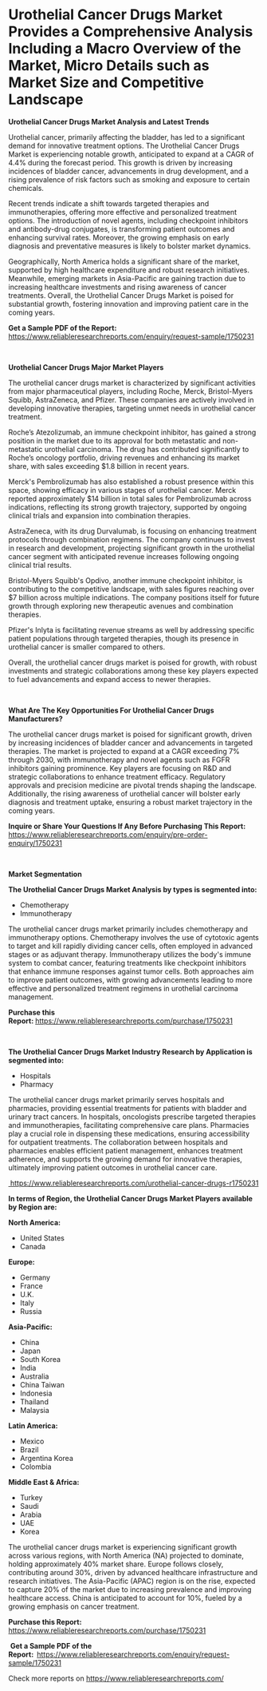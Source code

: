 <p><h1>Urothelial Cancer Drugs Market Provides a Comprehensive Analysis Including a Macro Overview of the Market, Micro Details such as Market Size and Competitive Landscape</h1></p><p><strong>Urothelial Cancer Drugs Market Analysis and Latest Trends</strong></p>
<p><p>Urothelial cancer, primarily affecting the bladder, has led to a significant demand for innovative treatment options. The Urothelial Cancer Drugs Market is experiencing notable growth, anticipated to expand at a CAGR of 4.4% during the forecast period. This growth is driven by increasing incidences of bladder cancer, advancements in drug development, and a rising prevalence of risk factors such as smoking and exposure to certain chemicals.</p><p>Recent trends indicate a shift towards targeted therapies and immunotherapies, offering more effective and personalized treatment options. The introduction of novel agents, including checkpoint inhibitors and antibody-drug conjugates, is transforming patient outcomes and enhancing survival rates. Moreover, the growing emphasis on early diagnosis and preventative measures is likely to bolster market dynamics.</p><p>Geographically, North America holds a significant share of the market, supported by high healthcare expenditure and robust research initiatives. Meanwhile, emerging markets in Asia-Pacific are gaining traction due to increasing healthcare investments and rising awareness of cancer treatments. Overall, the Urothelial Cancer Drugs Market is poised for substantial growth, fostering innovation and improving patient care in the coming years.</p></p>
<p><strong>Get a Sample PDF of the Report:&nbsp;</strong> <a href="https://www.reliableresearchreports.com/enquiry/request-sample/1750231?utm_campaign=2207&utm_medium=2&utm_source=Github&utm_content=ia&utm_term=03032025&utm_id=urothelial-cancer-drugs">https://www.reliableresearchreports.com/enquiry/request-sample/1750231</a></p>
<p>&nbsp;</p>
<p><strong>Urothelial Cancer Drugs Major Market Players</strong></p>
<p><p>The urothelial cancer drugs market is characterized by significant activities from major pharmaceutical players, including Roche, Merck, Bristol-Myers Squibb, AstraZeneca, and Pfizer. These companies are actively involved in developing innovative therapies, targeting unmet needs in urothelial cancer treatment.</p><p>Roche’s Atezolizumab, an immune checkpoint inhibitor, has gained a strong position in the market due to its approval for both metastatic and non-metastatic urothelial carcinoma. The drug has contributed significantly to Roche’s oncology portfolio, driving revenues and enhancing its market share, with sales exceeding $1.8 billion in recent years.</p><p>Merck's Pembrolizumab has also established a robust presence within this space, showing efficacy in various stages of urothelial cancer. Merck reported approximately $14 billion in total sales for Pembrolizumab across indications, reflecting its strong growth trajectory, supported by ongoing clinical trials and expansion into combination therapies.</p><p>AstraZeneca, with its drug Durvalumab, is focusing on enhancing treatment protocols through combination regimens. The company continues to invest in research and development, projecting significant growth in the urothelial cancer segment with anticipated revenue increases following ongoing clinical trial results.</p><p>Bristol-Myers Squibb's Opdivo, another immune checkpoint inhibitor, is contributing to the competitive landscape, with sales figures reaching over $7 billion across multiple indications. The company positions itself for future growth through exploring new therapeutic avenues and combination therapies.</p><p>Pfizer's Inlyta is facilitating revenue streams as well by addressing specific patient populations through targeted therapies, though its presence in urothelial cancer is smaller compared to others.</p><p>Overall, the urothelial cancer drugs market is poised for growth, with robust investments and strategic collaborations among these key players expected to fuel advancements and expand access to newer therapies.</p></p>
<p>&nbsp;</p>
<p><strong>What Are The Key Opportunities For Urothelial Cancer Drugs Manufacturers?</strong></p>
<p><p>The urothelial cancer drugs market is poised for significant growth, driven by increasing incidences of bladder cancer and advancements in targeted therapies. The market is projected to expand at a CAGR exceeding 7% through 2030, with immunotherapy and novel agents such as FGFR inhibitors gaining prominence. Key players are focusing on R&D and strategic collaborations to enhance treatment efficacy. Regulatory approvals and precision medicine are pivotal trends shaping the landscape. Additionally, the rising awareness of urothelial cancer will bolster early diagnosis and treatment uptake, ensuring a robust market trajectory in the coming years.</p></p>
<p><strong>Inquire or Share Your Questions If Any Before Purchasing This Report:</strong> <a href="https://www.reliableresearchreports.com/enquiry/pre-order-enquiry/1750231?utm_campaign=2207&utm_medium=2&utm_source=Github&utm_content=ia&utm_term=03032025&utm_id=urothelial-cancer-drugs">https://www.reliableresearchreports.com/enquiry/pre-order-enquiry/1750231</a></p>
<p>&nbsp;</p>
<p><strong>Market Segmentation</strong></p>
<p><strong>The Urothelial Cancer Drugs Market Analysis by types is segmented into:</strong></p>
<p><ul><li>Chemotherapy</li><li>Immunotherapy</li></ul></p>
<p><p>The urothelial cancer drugs market primarily includes chemotherapy and immunotherapy options. Chemotherapy involves the use of cytotoxic agents to target and kill rapidly dividing cancer cells, often employed in advanced stages or as adjuvant therapy. Immunotherapy utilizes the body's immune system to combat cancer, featuring treatments like checkpoint inhibitors that enhance immune responses against tumor cells. Both approaches aim to improve patient outcomes, with growing advancements leading to more effective and personalized treatment regimens in urothelial carcinoma management.</p></p>
<p><strong>Purchase this Report:&nbsp;</strong><a href="https://www.reliableresearchreports.com/purchase/1750231?utm_campaign=2207&utm_medium=2&utm_source=Github&utm_content=ia&utm_term=03032025&utm_id=urothelial-cancer-drugs">https://www.reliableresearchreports.com/purchase/1750231</a></p>
<p>&nbsp;</p>
<p><strong>The Urothelial Cancer Drugs Market Industry Research by Application is segmented into:</strong></p>
<p><ul><li>Hospitals</li><li>Pharmacy</li></ul></p>
<p><p>The urothelial cancer drugs market primarily serves hospitals and pharmacies, providing essential treatments for patients with bladder and urinary tract cancers. In hospitals, oncologists prescribe targeted therapies and immunotherapies, facilitating comprehensive care plans. Pharmacies play a crucial role in dispensing these medications, ensuring accessibility for outpatient treatments. The collaboration between hospitals and pharmacies enables efficient patient management, enhances treatment adherence, and supports the growing demand for innovative therapies, ultimately improving patient outcomes in urothelial cancer care.</p></p>
<p><a href="https://www.reliableresearchreports.com/urothelial-cancer-drugs-r1750231?utm_campaign=2207&utm_medium=2&utm_source=Github&utm_content=ia&utm_term=03032025&utm_id=urothelial-cancer-drugs">&nbsp;https://www.reliableresearchreports.com/urothelial-cancer-drugs-r1750231</a></p>
<p><strong>In terms of Region, the Urothelial Cancer Drugs Market Players available by Region are:</strong></p>
<p>
    <p> <strong> North America: </strong>
        <ul>
            <li>United States</li>
            <li>Canada</li>
        </ul>
        </p> 
    <p> <strong> Europe: </strong>
        <ul>
            <li>Germany</li>
            <li>France</li>
            <li>U.K.</li>
            <li>Italy</li>
            <li>Russia</li>
        </ul>
        </p> 
    <p> <strong> Asia-Pacific: </strong>
        <ul>
            <li>China</li>
            <li>Japan</li>
            <li>South Korea</li>
            <li>India</li>
            <li>Australia</li>
            <li>China Taiwan</li>
            <li>Indonesia</li>
            <li>Thailand</li>
            <li>Malaysia</li>
        </ul>
        </p> 
    <p> <strong> Latin America: </strong>
        <ul>
            <li>Mexico</li>
            <li>Brazil</li>
            <li>Argentina Korea</li>
            <li>Colombia</li>
        </ul>
        </p> 
    <p> <strong> Middle East & Africa: </strong>
        <ul>
            <li>Turkey</li>
            <li>Saudi</li>
            <li>Arabia</li>
            <li>UAE</li>
            <li>Korea</li>
        </ul>
    </p>
    </p>
<p><p>The urothelial cancer drugs market is experiencing significant growth across various regions, with North America (NA) projected to dominate, holding approximately 40% market share. Europe follows closely, contributing around 30%, driven by advanced healthcare infrastructure and research initiatives. The Asia-Pacific (APAC) region is on the rise, expected to capture 20% of the market due to increasing prevalence and improving healthcare access. China is anticipated to account for 10%, fueled by a growing emphasis on cancer treatment.</p></p>
<p><strong>Purchase this Report: </strong><a href="https://www.reliableresearchreports.com/purchase/1750231?utm_campaign=2207&utm_medium=2&utm_source=Github&utm_content=ia&utm_term=03032025&utm_id=urothelial-cancer-drugs">https://www.reliableresearchreports.com/purchase/1750231</a></p>
<p>&nbsp;<strong>Get a Sample PDF of the Report:&nbsp;&nbsp;</strong><a href="https://www.reliableresearchreports.com/enquiry/request-sample/1750231?utm_campaign=2207&utm_medium=2&utm_source=Github&utm_content=ia&utm_term=03032025&utm_id=urothelial-cancer-drugs">https://www.reliableresearchreports.com/enquiry/request-sample/1750231</a></p>
<p><strong></strong></p>
<p>Check more reports on <a href="https://www.reliableresearchreports.com/?utm_campaign=2207&utm_medium=2&utm_source=Github&utm_content=ia&utm_term=03032025&utm_id=urothelial-cancer-drugs">https://www.reliableresearchreports.com/</a></p>